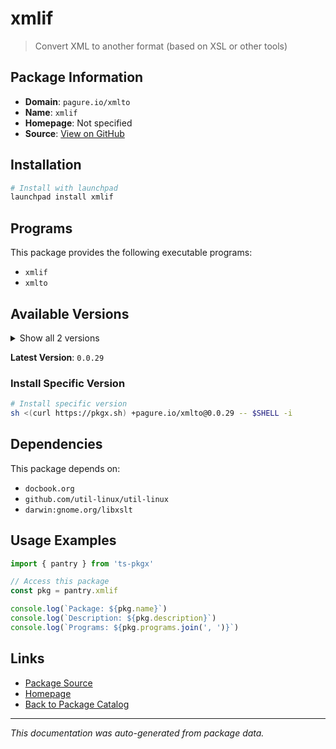 # xmlif

> Convert XML to another format (based on XSL or other tools)

## Package Information

- **Domain**: `pagure.io/xmlto`
- **Name**: `xmlif`
- **Homepage**: Not specified
- **Source**: [View on GitHub](https://github.com/pkgxdev/pantry/tree/main/projects/pagure.io/xmlto/package.yml)

## Installation

```bash
# Install with launchpad
launchpad install xmlif
```

## Programs

This package provides the following executable programs:

- `xmlif`
- `xmlto`

## Available Versions

<details>
<summary>Show all 2 versions</summary>

- `0.0.29`, `0.0.28`

</details>

**Latest Version**: `0.0.29`

### Install Specific Version

```bash
# Install specific version
sh <(curl https://pkgx.sh) +pagure.io/xmlto@0.0.29 -- $SHELL -i
```

## Dependencies

This package depends on:

- `docbook.org`
- `github.com/util-linux/util-linux`
- `darwin:gnome.org/libxslt`

## Usage Examples

```typescript
import { pantry } from 'ts-pkgx'

// Access this package
const pkg = pantry.xmlif

console.log(`Package: ${pkg.name}`)
console.log(`Description: ${pkg.description}`)
console.log(`Programs: ${pkg.programs.join(', ')}`)
```

## Links

- [Package Source](https://github.com/pkgxdev/pantry/tree/main/projects/pagure.io/xmlto/package.yml)
- [Homepage](#)
- [Back to Package Catalog](../../../package-catalog.md)

---

*This documentation was auto-generated from package data.*
